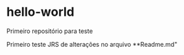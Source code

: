 # hello-world
Primeiro repositório para teste

Primeiro teste JRS de alterações no arquivo **Readme.md"

